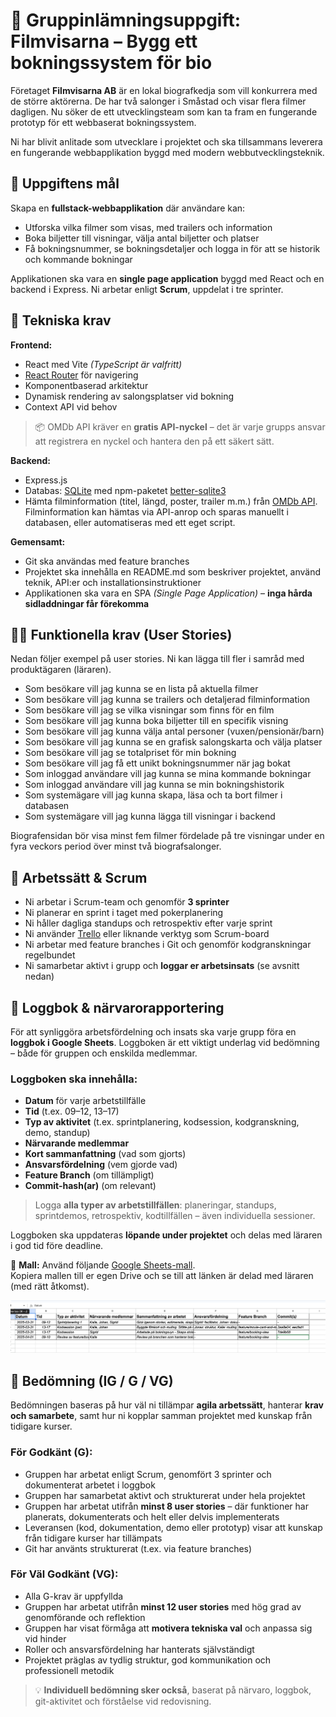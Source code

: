 # 📝 Gruppinlämningsuppgift: Filmvisarna – Bygg ett bokningssystem för bio

Företaget **Filmvisarna AB** är en lokal biografkedja som vill konkurrera med de större aktörerna. De har två salonger i Småstad och visar flera filmer dagligen. Nu söker de ett utvecklingsteam som kan ta fram en fungerande prototyp för ett webbaserat bokningssystem.

Ni har blivit anlitade som utvecklare i projektet och ska tillsammans leverera en fungerande webbapplikation byggd med modern webbutvecklingsteknik.

## 🎯 Uppgiftens mål

Skapa en **fullstack-webbapplikation** där användare kan:

- Utforska vilka filmer som visas, med trailers och information
- Boka biljetter till visningar, välja antal biljetter och platser
- Få bokningsnummer, se bokningsdetaljer och logga in för att se historik och kommande bokningar

Applikationen ska vara en **single page application** byggd med React och en backend i Express. Ni arbetar enligt **Scrum**, uppdelat i tre sprinter.

## 🧰 Tekniska krav

**Frontend:**

- React med Vite _(TypeScript är valfritt)_
- [React Router](https://www.npmjs.com/package/react-router-dom) för navigering
- Komponentbaserad arkitektur
- Dynamisk rendering av salongsplatser vid bokning
- Context API vid behov

> 📦 OMDb API kräver en **gratis API-nyckel** – det är varje grupps ansvar att registrera en nyckel och hantera den på ett säkert sätt.

**Backend:**

- Express.js
- Databas: [SQLite](https://www.sqlitetutorial.net/) med npm-paketet [better-sqlite3](https://www.npmjs.com/package/better-sqlite3)
- Hämta filminformation (titel, längd, poster, trailer m.m.) från [OMDb API](https://www.omdbapi.com/).  
  Filminformation kan hämtas via API-anrop och sparas manuellt i databasen, eller automatiseras med ett eget script.

**Gemensamt:**

- Git ska användas med feature branches
- Projektet ska innehålla en README.md som beskriver projektet, använd teknik, API:er och installationsinstruktioner
- Applikationen ska vara en SPA _(Single Page Application)_ – **inga hårda sidladdningar får förekomma**

## 🧑‍💻 Funktionella krav (User Stories)

Nedan följer exempel på user stories. Ni kan lägga till fler i samråd med produktägaren (läraren).

- Som besökare vill jag kunna se en lista på aktuella filmer
- Som besökare vill jag kunna se trailers och detaljerad filminformation
- Som besökare vill jag se vilka visningar som finns för en film
- Som besökare vill jag kunna boka biljetter till en specifik visning
- Som besökare vill jag kunna välja antal personer (vuxen/pensionär/barn)
- Som besökare vill jag kunna se en grafisk salongskarta och välja platser
- Som besökare vill jag se totalpriset för min bokning
- Som besökare vill jag få ett unikt bokningsnummer när jag bokat
- Som inloggad användare vill jag kunna se mina kommande bokningar
- Som inloggad användare vill jag kunna se min bokningshistorik
- Som systemägare vill jag kunna skapa, läsa och ta bort filmer i databasen
- Som systemägare vill jag kunna lägga till visningar i backend

Biografensidan bör visa minst fem filmer fördelade på tre visningar under en fyra veckors period över minst två biografsalonger.

## 🔄 Arbetssätt & Scrum

- Ni arbetar i Scrum-team och genomför **3 sprinter**
- Ni planerar en sprint i taget med pokerplanering
- Ni håller dagliga standups och retrospektiv efter varje sprint
- Ni använder [Trello](https://trello.com) eller liknande verktyg som Scrum-board
- Ni arbetar med feature branches i Git och genomför kodgranskningar regelbundet
- Ni samarbetar aktivt i grupp och **loggar er arbetsinsats** (se avsnitt nedan)

## 📘 Loggbok & närvarorapportering

För att synliggöra arbetsfördelning och insats ska varje grupp föra en **loggbok i Google Sheets**. Loggboken är ett viktigt underlag vid bedömning – både för gruppen och enskilda medlemmar.

### Loggboken ska innehålla:

- **Datum** för varje arbetstillfälle
- **Tid** (t.ex. 09–12, 13–17)
- **Typ av aktivitet** (t.ex. sprintplanering, kodsession, kodgranskning, demo, standup)
- **Närvarande medlemmar**
- **Kort sammanfattning** (vad som gjorts)
- **Ansvarsfördelning** (vem gjorde vad)
- **Feature Branch** (om tillämpligt)
- **Commit-hash(ar)** (om relevant)

> Logga **alla typer av arbetstillfällen**: planeringar, standups, sprintdemos, retrospektiv, kodtillfällen – även individuella sessioner.

Loggboken ska uppdateras **löpande under projektet** och delas med läraren i god tid före deadline.

📎 **Mall:** Använd följande [Google Sheets-mall](https://docs.google.com/spreadsheets/d/1UvQ87lWCBvPlzIHpwgXkEPq_l8HGVzGvs6T86vx2RbM/edit?gid=0#gid=0).  
Kopiera mallen till er egen Drive och se till att länken är delad med läraren (med rätt åtkomst).

![Exempel på loggbok](./screenshot-log-draft.png)

## 🧪 Bedömning (IG / G / VG)

Bedömningen baseras på hur väl ni tillämpar **agila arbetssätt**, hanterar **krav och samarbete**, samt hur ni kopplar samman projektet med kunskap från tidigare kurser.

### **För Godkänt (G):**

- Gruppen har arbetat enligt Scrum, genomfört 3 sprinter och dokumenterat arbetet i loggbok
- Gruppen har samarbetat aktivt och strukturerat under hela projektet
- Gruppen har arbetat utifrån **minst 8 user stories** – där funktioner har planerats, dokumenterats och helt eller delvis implementerats
- Leveransen (kod, dokumentation, demo eller prototyp) visar att kunskap från tidigare kurser har tillämpats
- Git har använts strukturerat (t.ex. via feature branches)

### **För Väl Godkänt (VG):**

- Alla G-krav är uppfyllda
- Gruppen har arbetat utifrån **minst 12 user stories** med hög grad av genomförande och reflektion
- Gruppen har visat förmåga att **motivera tekniska val** och anpassa sig vid hinder
- Roller och ansvarsfördelning har hanterats självständigt
- Projektet präglas av tydlig struktur, god kommunikation och professionell metodik

> 💡 **Individuell bedömning sker också**, baserat på närvaro, loggbok, git-aktivitet och förståelse vid redovisning.
